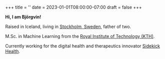 +++
title = ''
date = 2023-01-01T08:00:00-07:00
draft = false
+++

**Hi, I am Björgvin!**

Raised in Iceland, living in [Stockholm, Sweden](https://www.google.com/maps?q=stockholm,+sweden), father of two.

M.Sc. in Machine Learning from the [Royal Institute of Technology (KTH)](https://www.kth.se/en).

Currently working for the digital health and therapeutics innovator [Sidekick Health](https://sidekickhealth.com/).
